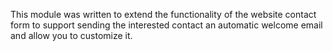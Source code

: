 This module was written to extend the functionality of the website
contact form to support sending the interested contact an automatic
welcome email and allow you to customize it.
